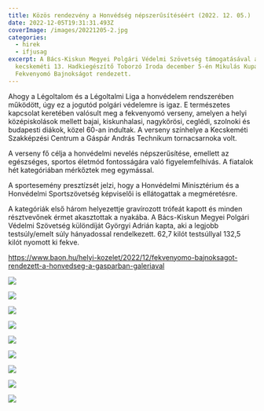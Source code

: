 ```yaml
---
title: Közös rendezvény a Honvédség népszerűsítéséért (2022. 12. 05.)
date: 2022-12-05T19:31:31.493Z
coverImage: /images/20221205-2.jpg
categories:
  - hirek
  - ifjusag
excerpt: A Bács-Kiskun Megyei Polgári Védelmi Szövetség támogatásával a
  kecskeméti 13. Hadkiegészítő Toborzó Iroda december 5-én Mikulás Kupa
  Fekvenyomó Bajnokságot rendezett.
---
```

Ahogy a Légoltalom és a Légoltalmi Liga a honvédelem rendszerében működött, úgy ez a jogutód polgári védelemre is igaz. E természetes kapcsolat keretében valósult meg a fekvenyomó verseny, amelyen a helyi középiskolások mellett bajai, kiskunhalasi, nagykőrösi, ceglédi, szolnoki és budapesti diákok, közel 60-an indultak. A verseny színhelye a Kecskeméti Szakképzési Centrum a Gáspár András Technikum tornacsarnoka volt.

A verseny fő célja a honvédelmi nevelés népszerűsítése, emellett az egészséges, sportos életmód fontosságára való figyelemfelhívás. A fiatalok hét kategóriában mérkőztek meg egymással.

A sportesemény presztízsét jelzi, hogy a Honvédelmi Minisztérium és a Honvédelmi Sportszövetség képviselői is ellátogattak a megméretésre.

A kategóriák első három helyezettje gravírozott trófeát kapott és minden résztvevőnek érmet akasztottak a nyakába. A Bács-Kiskun Megyei Polgári Védelmi Szövetség különdíját Györgyi Adrián kapta, aki a legjobb testsúly/emelt súly hányadossal rendelkezett. 62,7 kilót testsúllyal 132,5 kilót nyomott ki fekve.

https://www.baon.hu/helyi-kozelet/2022/12/fekvenyomo-bajnoksagot-rendezett-a-honvedseg-a-gasparban-galeriaval

![](/images/20221205-1.jpg)

![](/images/20221205-3.jpg)

![](/images/20221205-4.jpg)

![](/images/20221205-5.jpg)

![](/images/20221205-6.jpg)

![](/images/20221205-7.jpg)

![](/images/20221205-8.jpg)

![](/images/20221205-9.jpg)

![](/images/20221205-index.jpg)